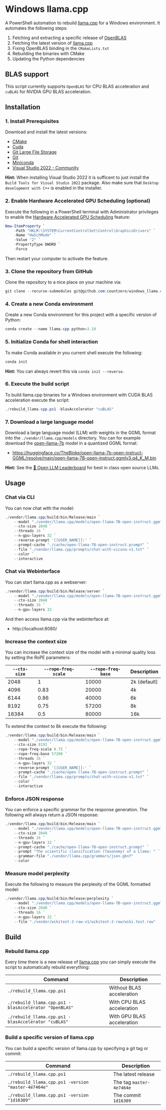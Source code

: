 # Windows llama.cpp

A PowerShell automation to rebuild [llama.cpp](https://github.com/ggerganov/llama.cpp) for a Windows environment. It automates the following steps:

1. Fetching and extracting a specific release of [OpenBLAS](https://github.com/xianyi/OpenBLAS/releases)
2. Fetching the latest version of [llama.cpp](https://github.com/ggerganov/llama.cpp)
3. Fixing OpenBLAS binding in the `CMakeLists.txt`
4. Rebuilding the binaries with CMake
5. Updating the Python dependencies

## BLAS support

This script currently supports `OpenBLAS` for CPU BLAS acceleration and `cuBLAS` for NVIDIA GPU BLAS acceleration.

## Installation

### 1. Install Prerequisites

Download and install the latest versions:

* [CMake](https://cmake.org/download/)
* [Cuda](https://developer.nvidia.com/cuda-downloads)
* [Git Large File Storage](https://git-lfs.com)
* [Git](https://git-scm.com/download)
* [Miniconda](https://conda.io/projects/conda/en/stable/user-guide/install)
* [Visual Studio 2022 - Community](https://visualstudio.microsoft.com/downloads/)

**Hint:** When installing Visual Studio 2022 it is sufficent to just install the `Build Tools for Visual Studio 2022` package. Also make sure that `Desktop development with C++` is enabled in the installer.

### 2. Enable Hardware Accelerated GPU Scheduling (optional)

Execute the following in a PowerShell terminal with Administrator privileges to enable the [Hardware Accelerated GPU Scheduling](https://devblogs.microsoft.com/directx/hardware-accelerated-gpu-scheduling/) feature:

```PowerShell
New-ItemProperty `
    -Path "HKLM:\SYSTEM\CurrentControlSet\Control\GraphicsDrivers" `
    -Name "HwSchMode" `
    -Value "2" `
    -PropertyType DWORD `
    -Force
```

Then restart your computer to activate the feature.

### 3. Clone the repository from GitHub

Clone the repository to a nice place on your machine via:

```PowerShell
git clone --recurse-submodules git@github.com:countzero/windows_llama.cpp.git
```

### 4. Create a new Conda environment

Create a new Conda environment for this project with a specific version of Python:

```PowerShell
conda create --name llama.cpp python=3.10
```

### 5. Initialize Conda for shell interaction

To make Conda available in you current shell execute the following:

```PowerShell
conda init
```

**Hint:** You can always revert this via `conda init --reverse`.

### 6. Execute the build script

To build llama.cpp binaries for a Windows environment with CUDA BLAS acceleration execute the script:

```PowerShell
./rebuild_llama.cpp.ps1 -blasAccelerator "cuBLAS"
```

### 7. Download a large language model

Download a large language model (LLM) with weights in the GGML format into the `./vendor/llama.cpp/models` directory. You can for example download the [open-llama-7b](https://huggingface.co/openlm-research/open_llama_7b) model in a quantized GGML format:

* https://huggingface.co/TheBloke/open-llama-7b-open-instruct-GGML/resolve/main/open-llama-7B-open-instruct.ggmlv3.q4_K_M.bin

**Hint:** See the [🤗 Open LLM Leaderboard](https://huggingface.co/spaces/HuggingFaceH4/open_llm_leaderboard) for best in class open source LLMs.

## Usage

### Chat via CLI

You can now chat with the model:

```PowerShell
./vendor/llama.cpp/build/bin/Release/main `
    --model "./vendor/llama.cpp/models/open-llama-7B-open-instruct.ggmlv3.q4_K_M.bin" `
    --ctx-size 2048 `
    --threads 16 `
    --n-gpu-layers 32 `
    --reverse-prompt '[[USER_NAME]]:' `
    --prompt-cache "./cache/open-llama-7B-open-instruct.prompt" `
    --file "./vendor/llama.cpp/prompts/chat-with-vicuna-v1.txt" `
    --color `
    --interactive
```

### Chat via Webinterface

You can start llama.cpp as a webserver:

```PowerShell
./vendor/llama.cpp/build/bin/Release/server `
    --model "./vendor/llama.cpp/models/open-llama-7B-open-instruct.ggmlv3.q4_K_M.bin" `
    --ctx-size 2048 `
    --threads 16 `
    --n-gpu-layers 32
```

And then access llama.cpp via the webinterface at:

* http://localhost:8080/

### Increase the context size

You can increase the context size of the model with a minimal quality loss by setting the RoPE parameters:

| `--ctx-size` | `--rope-freq-scale` | `--rope-freq-base` | Description  |
| ------------ | ------------------- | ------------------ | ------------ |
| 2048         | 1                   | 10000              | 2k (default) |
| 4096         | 0.83                | 20000              | 4k           |
| 6144         | 0.86                | 40000              | 6k           |
| 8192         | 0.75                | 57200              | 8k           |
| 16384        | 0.5                 | 80000              | 16k          |

To extend the context to 8k execute the following:

```PowerShell
./vendor/llama.cpp/build/bin/Release/main `
    --model "./vendor/llama.cpp/models/open-llama-7B-open-instruct.ggmlv3.q4_K_M.bin" `
    --ctx-size 8192 `
    --rope-freq-scale 0.75 `
    --rope-freq-base 57200 `
    --threads 16 `
    --n-gpu-layers 32 `
    --reverse-prompt '[[USER_NAME]]:' `
    --prompt-cache "./cache/open-llama-7B-open-instruct.prompt" `
    --file "./vendor/llama.cpp/prompts/chat-with-vicuna-v1.txt" `
    --color `
    --interactive
```

### Enforce JSON response

You can enforce a specific grammar for the response generation. The following will always return a JSON response:

```PowerShell
./vendor/llama.cpp/build/bin/Release/main `
    --model "./vendor/llama.cpp/models/open-llama-7B-open-instruct.ggmlv3.q4_K_M.bin" `
    --ctx-size 2048 `
    --threads 16 `
    --n-gpu-layers 32 `
    --prompt-cache "./cache/open-llama-7B-open-instruct.prompt" `
    --prompt "The scientific classification (Taxonomy) of a Llama: " `
    --grammar-file "./vendor/llama.cpp/grammars/json.gbnf"
    --color
```

### Measure model perplexity

Execute the following to measure the perplexity of the GGML formatted model:

```PowerShell
./vendor/llama.cpp/build/bin/Release/perplexity `
    --model "./vendor/llama.cpp/models/open-llama-7B-open-instruct.ggmlv3.q4_K_M.bin" `
    --ctx-size 2048 `
    --threads 16 `
    --n-gpu-layers 32 `
    --file "./vendor/wikitext-2-raw-v1/wikitext-2-raw/wiki.test.raw"
```

## Build

### Rebuild llama.cpp

Every time there is a new release of [llama.cpp](https://github.com/ggerganov/llama.cpp) you can simply execute the script to automatically rebuild everything:

| Command                                               | Description                |
| ----------------------------------------------------- | -------------------------- |
| `./rebuild_llama.cpp.ps1`                             | Without BLAS acceleration  |
| `./rebuild_llama.cpp.ps1 -blasAccelerator "OpenBLAS"` | With CPU BLAS acceleration |
| `./rebuild_llama.cpp.ps1 -blasAccelerator "cuBLAS"`   | With GPU BLAS acceleration |

### Build a specific version of llama.cpp

You can build a specific version of llama.cpp by specifying a git tag or commit:

| Command                                             | Description              |
| --------------------------------------------------- | ------------------------ |
| `./rebuild_llama.cpp.ps1`                           | The latest release       |
| `./rebuild_llama.cpp.ps1 -version "master-4e7464e"` | The tag `master-4e7464e` |
| `./rebuild_llama.cpp.ps1 -version "1d16309"`        | The commit `1d16309`     |
